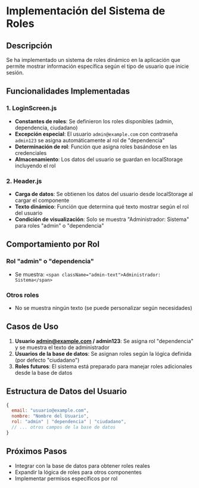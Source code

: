 # Implementación del Sistema de Roles

## Descripción
Se ha implementado un sistema de roles dinámico en la aplicación que permite mostrar información específica según el tipo de usuario que inicie sesión.

## Funcionalidades Implementadas

### 1. LoginScreen.js
- **Constantes de roles**: Se definieron los roles disponibles (admin, dependencia, ciudadano)
- **Excepción especial**: El usuario `admin@example.com` con contraseña `admin123` se asigna automáticamente al rol de "dependencia"
- **Determinación de rol**: Función que asigna roles basándose en las credenciales
- **Almacenamiento**: Los datos del usuario se guardan en localStorage incluyendo el rol

### 2. Header.js
- **Carga de datos**: Se obtienen los datos del usuario desde localStorage al cargar el componente
- **Texto dinámico**: Función que determina qué texto mostrar según el rol del usuario
- **Condición de visualización**: Solo se muestra "Administrador: Sistema" para roles "admin" o "dependencia"

## Comportamiento por Rol

### Rol "admin" o "dependencia"
- Se muestra: `<span className="admin-text">Administrador: Sistema</span>`

### Otros roles
- No se muestra ningún texto (se puede personalizar según necesidades)

## Casos de Uso

1. **Usuario admin@example.com / admin123**: Se asigna rol "dependencia" y se muestra el texto de administrador
2. **Usuarios de la base de datos**: Se asignan roles según la lógica definida (por defecto "ciudadano")
3. **Roles futuros**: El sistema está preparado para manejar roles adicionales desde la base de datos

## Estructura de Datos del Usuario
```javascript
{
  email: "usuario@example.com",
  nombre: "Nombre del Usuario",
  rol: "admin" | "dependencia" | "ciudadano",
  // ... otros campos de la base de datos
}
```

## Próximos Pasos
- Integrar con la base de datos para obtener roles reales
- Expandir la lógica de roles para otros componentes
- Implementar permisos específicos por rol
